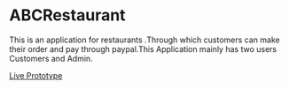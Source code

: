 # ABCRestaurant 
This is an application for restaurants .Through which customers can make their order and pay through paypal.This Application mainly has two users Customers and Admin.

[Live Prototype](https://abcrestaurant.azurewebsites.net/)
